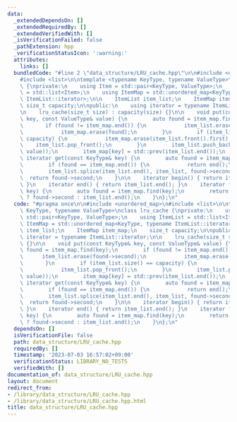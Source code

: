 ```yaml
---
data:
  _extendedDependsOn: []
  _extendedRequiredBy: []
  _extendedVerifiedWith: []
  _isVerificationFailed: false
  _pathExtension: hpp
  _verificationStatusIcon: ':warning:'
  attributes:
    links: []
  bundledCode: "#line 2 \"data_structure/LRU_cache.hpp\"\n\n#include <unordered_map>\n\
    #include <list>\n\ntemplate <typename KeyType, typename ValueType>\nclass lru_cache\
    \ {\nprivate:\n    using Item = std::pair<KeyType, ValueType>;\n    using ItemList\
    \ = std::list<Item>;\n    using ItemMap = std::unordered_map<KeyType, typename\
    \ ItemList::iterator>;\n\n    ItemList item_list;\n    ItemMap item_map;\n   \
    \ size_t capacity;\n\npublic:\n    using iterator = typename ItemList::iterator;\n\
    \n    lru_cache(size_t size) : capacity(size) {}\n\n    void put(const KeyType&\
    \ key, const ValueType& value) {\n        auto found = item_map.find(key);\n \
    \       if (found != item_map.end()) {\n            item_list.erase(found->second);\n\
    \            item_map.erase(found);\n        }\n        if (item_list.size() ==\
    \ capacity) {\n            item_map.erase(item_list.front().first);\n        \
    \    item_list.pop_front();\n        }\n        item_list.push_back(std::make_pair(key,\
    \ value));\n        item_map[key] = std::prev(item_list.end());\n    }\n\n   \
    \ iterator get(const KeyType& key) {\n        auto found = item_map.find(key);\n\
    \        if (found == item_map.end()) {\n            return end();\n        }\n\
    \        item_list.splice(item_list.end(), item_list, found->second);\n      \
    \  return found->second;\n    }\n\n    iterator begin() { return item_list.begin();\
    \ }\n    iterator end() { return item_list.end(); }\n    iterator find(const KeyType&\
    \ key) {\n        auto found = item_map.find(key);\n        return found != item_map.end()\
    \ ? found->second : item_list.end();\n    }\n};\n"
  code: "#pragma once\n\n#include <unordered_map>\n#include <list>\n\ntemplate <typename\
    \ KeyType, typename ValueType>\nclass lru_cache {\nprivate:\n    using Item =\
    \ std::pair<KeyType, ValueType>;\n    using ItemList = std::list<Item>;\n    using\
    \ ItemMap = std::unordered_map<KeyType, typename ItemList::iterator>;\n\n    ItemList\
    \ item_list;\n    ItemMap item_map;\n    size_t capacity;\n\npublic:\n    using\
    \ iterator = typename ItemList::iterator;\n\n    lru_cache(size_t size) : capacity(size)\
    \ {}\n\n    void put(const KeyType& key, const ValueType& value) {\n        auto\
    \ found = item_map.find(key);\n        if (found != item_map.end()) {\n      \
    \      item_list.erase(found->second);\n            item_map.erase(found);\n \
    \       }\n        if (item_list.size() == capacity) {\n            item_map.erase(item_list.front().first);\n\
    \            item_list.pop_front();\n        }\n        item_list.push_back(std::make_pair(key,\
    \ value));\n        item_map[key] = std::prev(item_list.end());\n    }\n\n   \
    \ iterator get(const KeyType& key) {\n        auto found = item_map.find(key);\n\
    \        if (found == item_map.end()) {\n            return end();\n        }\n\
    \        item_list.splice(item_list.end(), item_list, found->second);\n      \
    \  return found->second;\n    }\n\n    iterator begin() { return item_list.begin();\
    \ }\n    iterator end() { return item_list.end(); }\n    iterator find(const KeyType&\
    \ key) {\n        auto found = item_map.find(key);\n        return found != item_map.end()\
    \ ? found->second : item_list.end();\n    }\n};\n"
  dependsOn: []
  isVerificationFile: false
  path: data_structure/LRU_cache.hpp
  requiredBy: []
  timestamp: '2023-07-03 16:57:02+09:00'
  verificationStatus: LIBRARY_NO_TESTS
  verifiedWith: []
documentation_of: data_structure/LRU_cache.hpp
layout: document
redirect_from:
- /library/data_structure/LRU_cache.hpp
- /library/data_structure/LRU_cache.hpp.html
title: data_structure/LRU_cache.hpp
---
```

